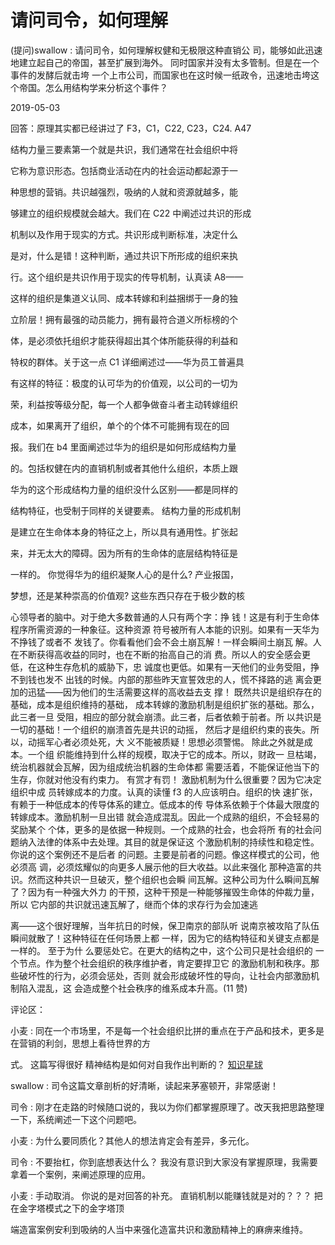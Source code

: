 # 请问司令，如何理解

(提问)swallow : 请问司令，如何理解权健和无极限这种直销公 司，能够如此迅速地建立起自己的帝国，甚至扩展到海外。 同时国家并没有太多管制。但是在一个事件的发酵后就击垮 一个上市公司，而国家也在这时候一纸政令，迅速地击垮这 个帝国。怎么用结构学来分析这个事件？

2019-05-03

回答：原理其实都已经讲过了 F3，C1，C22, C23，C24\. A47

结构力量三要素第一个就是共识，我们通常在社会组织中将

它称为意识形态。包括商业活动在内的社会运动都起源于一

种思想的营销。共识越强烈，吸纳的人就和资源就越多，能

够建立的组织规模就会越大。我们在 C22 中阐述过共识的形成

机制以及作用于现实的方式。共识形成判断标准，决定什么

是对，什么是错！这种判断，通过共识下所形成的组织来执

行。这个组织是共识作用于现实的传导机制，认真读 A8——

这样的组织是集道义认同、成本转嫁和利益捆绑于一身的独

立阶层！拥有最强的动员能力，拥有最符合道义所标榜的个

体，是必须依托组织才能获得超出其个体所能获得的利益和

特权的群体。关于这一点 C1 详细阐述过——华为员工普遍具

有这样的特征：极度的认可华为的价值观，以公司的一切为

荣，利益按等级分配，每一个人都争做奋斗者主动转嫁组织

成本，如果离开了组织，单个的个体不可能拥有现在的回

报。我们在 b4 里面阐述过华为的组织是如何形成结构力量

的。包括权健在内的直销机制或者其他什么组织，本质上跟

华为的这个形成结构力量的组织没什么区别——都是同样的

结构特征，也受制于同样的关键要素。 结构力量的形成机制

是建立在生命体本身的特征之上，所以具有通用性。扩张起

来，并无太大的障碍。因为所有的生命体的底层结构特征是

一样的。 你觉得华为的组织凝聚人心的是什么? 产业报国，

梦想，还是某种崇高的价值观? 这些东西只存在于极少数的核

心领导者的脑中。对于绝大多数普通的人只有两个字：挣 钱！这是有利于生命体程序所需资源的一种象征。这种资源 符号被所有人本能的识别。如果有一天华为不挣钱了或者不 发钱了。你看看他们会不会土崩瓦解！一样会瞬间土崩瓦 解。人在不断获得高收益的同时，也在不断的抬高自己的消 费。所以人的安全感会更低，在这种生存危机的威胁下，忠 诚度也更低。如果有一天他们的业务受阻，挣不到钱也发不 出钱的时候。内部的那些昨天宣誓效忠的人，慌不择路的逃 离会更加的迅猛——因为他们的生活需要这样的高收益去支 撑！ 既然共识是组织存在的基础，成本是组织维持的基础， 成本转嫁的激励机制是组织扩张的基础。那么，此三者一旦 受阻，相应的部分就会崩溃。此三者，后者依赖于前者。所 以共识是一切的基础！一个组织的崩溃首先是共识的动摇， 然后才是组织约束的丧失。所以，动摇军心者必须处死，大 义不能被质疑！思想必须警惕。 除此之外就是成本。一个组 织能维持到什么样的规模，取决于它的成本。所以，财政一 旦枯竭，统治机器就会瓦解，因为组成统治机器的生命体都 需要活着，不能保证他当下的生存，你就对他没有约束力。 有赏才有罚！ 激励机制为什么很重要？因为它决定组织中成 员转嫁成本的力度。认真的读懂 f3 的人应该明白。组织的快 速扩张，有赖于一种低成本的传导体系的建立。低成本的传 导体系依赖于个体最大限度的转嫁成本。激励机制一旦出错 就会造成混乱。因此一个成熟的组织，不会轻易的奖励某个 个体，更多的是依据一种规则。一个成熟的社会，也会将所 有的社会问题纳入法律的体系中去处理。其目的就是保证这 个激励机制的持续性和稳定性。 你说的这个案例还不是后者 的问题。主要是前者的问题。像这样模式的公司，他必须高 调，必须炫耀似的向更多人展示他的巨大收益。以此来强化 那种造富的共识。然而这种共识一旦破灭，整个组织也会瞬 间瓦解。这种公司为什么瞬间瓦解了？因为有一种强大外力 的干预，这种干预是一种能够摧毁生命体的仲裁力量，所以 它内部的共识就迅速瓦解了，继而个体的求存行为会加速逃

离——这个很好理解，当年抗日的时候，保卫南京的部队听 说南京被攻陷了队伍瞬间就散了！这种特征在任何场景上都 一样，因为它的结构特征和关键支点都是一样的。 至于为什 么要惩处它。在更大的结构之中，这个公司只是社会组织的 一个节点。作为整个社会组织的秩序维护者，肯定要捍卫它 的激励机制和秩序。那些破坏性的行为，必须会惩处，否则 就会形成破坏性的导向，让社会内部激励机制陷入混乱，这 会造成整个社会秩序的维系成本升高。(11 赞)

评论区：

小麦 : 同在一个市场里，不是每一个社会组织比拼的重点在于产品和技术，更多是在营销的利剑，思想上看待世界的方

式。 这篇写得很好 精神结构是如何对自我作出判断的？ [知识星球](https://wx.zsxq.com/dweb/)

swallow : 司令这篇文章剖析的好清晰，读起来茅塞顿开，非常感谢！

司令 : 刚才在走路的时候随口说的，我以为你们都掌握原理了。改天我把思路整理一下，系统阐述一下这个问题吧。

小麦 : 为什么要同质化？其他人的想法肯定会有差异，多元化。

司令 : 不要抬杠，你到底想表达什么？ 我没有意识到大家没有掌握原理，我需要拿着一个案例，来阐述原理的应用。

小麦 : 手动取消。 你说的是对回答的补充。 直销机制以能赚钱就是对的？？？ 把在金字塔模式之下的金字塔顶

端造富案例安利到吸纳的人当中来强化造富共识和激励精神上的麻痹来维持。